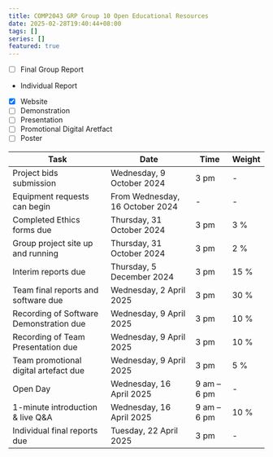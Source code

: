 ```yaml
---
title: COMP2043 GRP Group 10 Open Educational Resources
date: 2025-02-28T19:40:44+08:00
tags: []
series: []
featured: true
---
```


- [ ] Final Group Report
- Individual Report
- [x] Website
- [ ] Demonstration
- [ ] Presentation
- [ ] Promotional Digital Aretfact
- [ ] Poster

| **Task**                                      | **Date**                          | **Time**       | **Weight** |
|-----------------------------------------------|-----------------------------------|----------------|------------|
| Project bids submission                       | Wednesday, 9 October 2024        | 3 pm           | -          |
| Equipment requests can begin                  | From Wednesday, 16 October 2024  | -              | -          |
| Completed Ethics forms due                    | Thursday, 31 October 2024        | 3 pm           | 3 %        |
| Group project site up and running             | Thursday, 31 October 2024        | 3 pm           | 2 %        |
| Interim reports due                           | Thursday, 5 December 2024        | 3 pm           | 15 %       |
| Team final reports and software due           | Wednesday, 2 April 2025          | 3 pm           | 30 %       |
| Recording of Software Demonstration due       | Wednesday, 9 April 2025          | 3 pm           | 10 %       |
| Recording of Team Presentation due            | Wednesday, 9 April 2025          | 3 pm           | 10 %       |
| Team promotional digital artefact due         | Wednesday, 9 April 2025          | 3 pm           | 5 %        |
| Open Day                                      | Wednesday, 16 April 2025         | 9 am – 6 pm    | -          |
| 1-minute introduction & live Q&A              | Wednesday, 16 April 2025         | 9 am – 6 pm    | 10 %       |
| Individual final reports due                  | Tuesday, 22 April 2025           | 3 pm           | -          |

